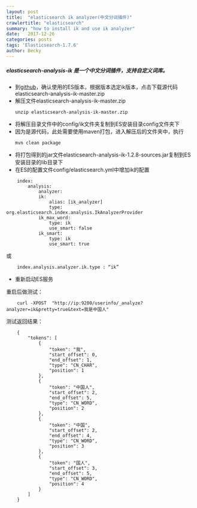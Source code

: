 ```yaml
---
layout: post
title:  "elasticsearch ik analyzer(中文分词插件)"
crawlertitle: "elasticsearch"
summary: "how to install ik and use ik analyzer"
date:   2017-12-26
categories: posts
tags: 'Elasticsearch-1.7.6'
author: Becky
---
```

<h5>elasticsearch-analysis-ik 是一个中文分词插件，支持自定义词库。</h5>

* 到[github](https://github.com/medcl/elasticsearch-analysis-ik "github")，确认使用的ES版本，根据版本选定ik版本，点击下载源代码elasticsearch-analysis-ik-master.zip
* 解压文件elasticsearch-analysis-ik-master.zip
    ```
    unzip elasticsearch-analysis-ik-master.zip
    ```
* 将解压目录文件中的config/ik文件夹复制到ES安装目录config文件夹下
* 因为是源代码，此处需要使用maven打包，进入解压后的文件夹中，执行
    ```
    mvn clean package
    ```
* 将打包得到的jar文件elasticsearch-analysis-ik-1.2.8-sources.jar复制到ES安装目录的lib目录下
* 在ES的配置文件config/elasticsearch.yml中增加ik的配置
```
    index:  
        analysis:                     
            analyzer:        
            ik:  
                alias: [ik_analyzer]  
                type: org.elasticsearch.index.analysis.IkAnalyzerProvider  
            ik_max_word:  
                type: ik  
                use_smart: false  
            ik_smart:  
                type: ik  
                use_smart: true 
```
或
```
    index.analysis.analyzer.ik.type : “ik” 
```
* 重新启动ES服务

重启后做测试：
```
    curl -XPOST  "http://ip:9200/userinfo/_analyze?analyzer=ik&pretty=true&text=我是中国人" 
```
测试返回结果：
```
    {
        "tokens": [
            {
                "token": "我",
                "start_offset": 0,
                "end_offset": 1,
                "type": "CN_CHAR",
                "position": 1
            },
            {
                "token": "中国人",
                "start_offset": 2,
                "end_offset": 5,
                "type": "CN_WORD",
                "position": 2
            },
            {
                "token": "中国",
                "start_offset": 2,
                "end_offset": 4,
                "type": "CN_WORD",
                "position": 3
            },
            {
                "token": "国人",
                "start_offset": 3,
                "end_offset": 5,
                "type": "CN_WORD",
                "position": 4
            }
        ]
    }
```